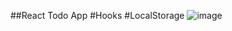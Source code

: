 ##React Todo App
#Hooks
#LocalStorage
![image](https://user-images.githubusercontent.com/73415299/141652946-242e2b46-b1b7-42db-a351-75c3eaa41c3c.png)
